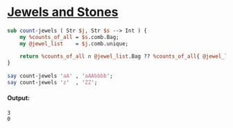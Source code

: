 [1]: https://rosettacode.org/wiki/Jewels_and_Stones

# [Jewels and Stones][1]

```perl
sub count-jewels ( Str $j, Str $s --> Int ) {
    my %counts_of_all = $s.comb.Bag;
    my @jewel_list    = $j.comb.unique;
 
    return %counts_of_all ∩ @jewel_list.Bag ?? %counts_of_all{ @jewel_list }.sum !! 0;
}
 
say count-jewels 'aA' , 'aAAbbbb';
say count-jewels 'z'  , 'ZZ';
```

#### Output:
```
3
0
```